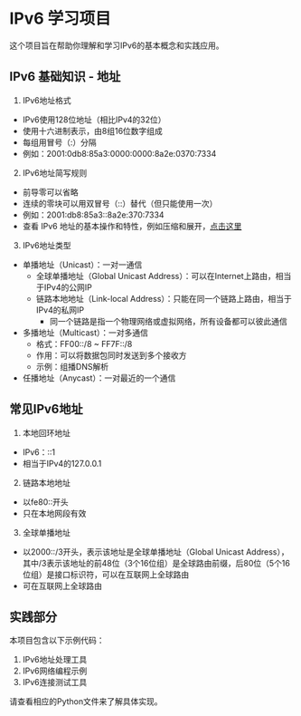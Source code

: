 # IPv6 学习项目

这个项目旨在帮助你理解和学习IPv6的基本概念和实践应用。

## IPv6 基础知识 - 地址

1. IPv6地址格式
- IPv6使用128位地址（相比IPv4的32位）
- 使用十六进制表示，由8组16位数字组成
- 每组用冒号（:）分隔
- 例如：2001:0db8:85a3:0000:0000:8a2e:0370:7334

2. IPv6地址简写规则
- 前导零可以省略
- 连续的零块可以用双冒号（::）替代（但只能使用一次）
- 例如：2001:db8:85a3::8a2e:370:7334
- 查看 IPv6 地址的基本操作和特性，例如压缩和展开，[点击这里](ipv6_tools.py#L4)

3. IPv6地址类型
- 单播地址（Unicast）：一对一通信
	+ 全球单播地址（Global Unicast Address）：可以在Internet上路由，相当于IPv4的公网IP
	+ 链路本地地址（Link-local Address）：只能在同一个链路上路由，相当于IPv4的私网IP
		- 同一个链路是指一个物理网络或虚拟网络，所有设备都可以彼此通信
- 多播地址（Multicast）：一对多通信
	+ 格式：FF00::/8 ~ FF7F::/8
	+ 作用：可以将数据包同时发送到多个接收方
	+ 示例：组播DNS解析
- 任播地址（Anycast）：一对最近的一个通信

## 常见IPv6地址

1. 本地回环地址
- IPv6：::1
- 相当于IPv4的127.0.0.1

2. 链路本地地址
- 以fe80::开头
- 只在本地网段有效

3. 全球单播地址
- 以2000::/3开头，表示该地址是全球单播地址（Global Unicast Address），其中/3表示该地址的前48位（3个16位组）是全球路由前缀，后80位（5个16位组）是接口标识符，可以在互联网上全球路由
- 可在互联网上全球路由

## 实践部分

本项目包含以下示例代码：
1. IPv6地址处理工具
2. IPv6网络编程示例
3. IPv6连接测试工具

请查看相应的Python文件来了解具体实现。
